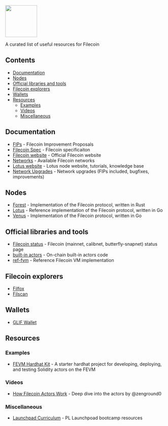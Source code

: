 <img src="https://filecoin.io/images/filecoin-logo.svg" width="100">

A curated list of useful resources for Filecoin


## Contents
- [Documentation](#Documentation)
- [Nodes](#Nodes)
- [Official libraries and tools](#official-libraries-and-tools)
- [Filecoin explorers](#filecoin-explorers)
- [Wallets](#wallets)
- [Resources](#resources)
  * [Examples](#examples)
  * [Videos](#videos)
  * [Miscellaneous](#miscellaneous)


## Documentation
- [FIPs](https://github.com/filecoin-project/FIPs) - Filecoin Improvement Proposals
- [Filecoin Spec](https://spec.filecoin.io/) - Filecoin specificaiton
- [Filecoin website](https://filecoin.io/) - Official Filecoin website
- [Networks](https://docs.filecoin.io/networks/overview/) - Available Filecoin networks
- [Lotus website](https://lotus.filecoin.io/) - Lotus node website, tutorials, knowledge base
- [Network Upgrades](https://github.com/filecoin-project/tpm/tree/master/Network%20Upgrades) - Network upgrades (FIPs included, bugfixes, improvements)

## Nodes
- [Forest](https://github.com/ChainSafe/forest) - Implementation of the Filecoin protocol, written in Rust
- [Lotus](https://github.com/filecoin-project/lotus) - Reference implementation of the Filecoin protocol, written in Go
- [Venus](https://github.com/filecoin-project/venus) - Implementation of the Filecoin protocol, written in Go

## Official libraries and tools
- [Filecoin status](https://status.filecoin.io/) - Filecoin (mainnet, calibnet, butterfly-snapnet) status page
- [built-in actors](https://github.com/filecoin-project/builtin-actors) - On-chain built-in actors code
- [ref-fvm](https://github.com/filecoin-project/ref-fvm) - Reference Filecoin VM implementation

## Filecoin explorers
- [Filfox](https://filfox.info/)
- [Filscan](https://filscan.io/)

## Wallets
- [GLIF Wallet](https://wallet.glif.io/)

## Resources

### Examples
- [FEVM Hardhat Kit](https://github.com/filecoin-project/FEVM-Hardhat-Kit) - A starter hardhat project for developing, deploying, and testing Solidity actors on the FEVM

### Videos
- [How Filecoin Actors Work](https://www.youtube.com/watch?v=9JbwbTPonv0) - Deep dive into the actors by @zenground0

### Miscellaneous
- [Launchpad Curriculum](https://curriculum.pl-launchpad.io/) - PL Launchpoad bootcamp resources
